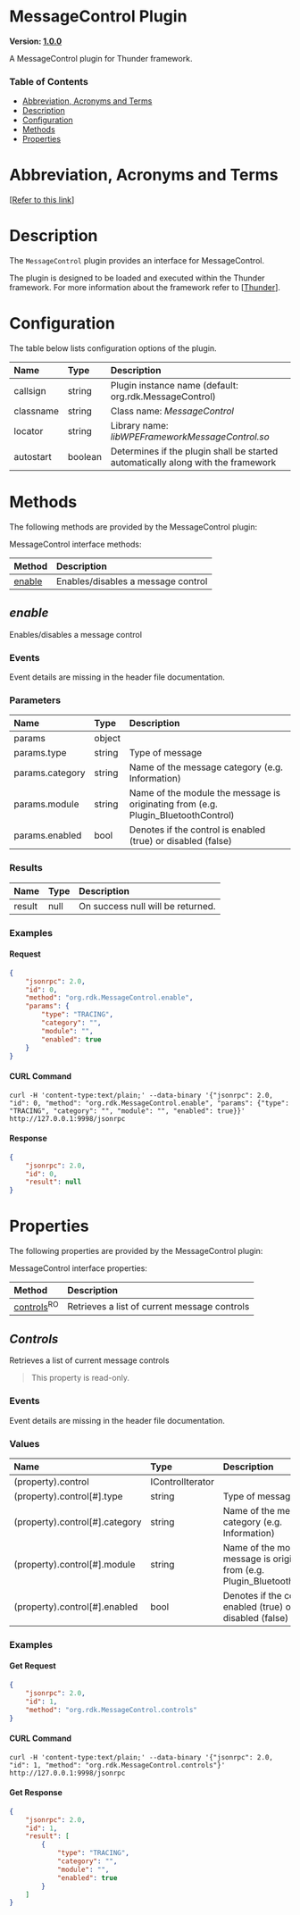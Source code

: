 <!-- Generated automatically, DO NOT EDIT! -->
<a id="MessageControl_Plugin"></a>
# MessageControl Plugin

**Version: [1.0.0](https://github.com/rdkcentral/entservices-apis/tree/main/apis/MessageControl)**

A MessageControl plugin for Thunder framework.

### Table of Contents

- [Abbreviation, Acronyms and Terms](#abbreviation-acronyms-and-terms)
- [Description](#Description)
- [Configuration](#Configuration)
- [Methods](#Methods)
- [Properties](#Properties)

<a id="abbreviation-acronyms-and-terms"></a>
# Abbreviation, Acronyms and Terms

[[Refer to this link](overview/aat.md)]

<a id="Description"></a>
# Description

The `MessageControl` plugin provides an interface for MessageControl.

The plugin is designed to be loaded and executed within the Thunder framework. For more information about the framework refer to [[Thunder](https://rdkcentral.github.io/Thunder/)].

<a id="Configuration"></a>
# Configuration

The table below lists configuration options of the plugin.

| Name | Type | Description |
| :-------- | :-------- | :-------- |
| callsign | string | Plugin instance name (default: org.rdk.MessageControl) |
| classname | string | Class name: *MessageControl* |
| locator | string | Library name: *libWPEFrameworkMessageControl.so* |
| autostart | boolean | Determines if the plugin shall be started automatically along with the framework |

<a id="Methods"></a>
# Methods

The following methods are provided by the MessageControl plugin:

MessageControl interface methods:

| Method | Description |
| :-------- | :-------- |
| [enable](#enable) | Enables/disables a message control |

<a id="enable"></a>
## *enable*

Enables/disables a message control

### Events
Event details are missing in the header file documentation.
### Parameters
| Name | Type | Description |
| :-------- | :-------- | :-------- |
| params | object |  |
| params.type | string | Type of message |
| params.category | string | Name of the message category (e.g. Information) |
| params.module | string | Name of the module the message is originating from (e.g. Plugin_BluetoothControl) |
| params.enabled | bool | Denotes if the control is enabled (true) or disabled (false) |
### Results
| Name | Type | Description |
| :-------- | :-------- | :-------- |
| result | null | On success null will be returned. |

### Examples


#### Request

```json
{
    "jsonrpc": 2.0,
    "id": 0,
    "method": "org.rdk.MessageControl.enable",
    "params": {
        "type": "TRACING",
        "category": "",
        "module": "",
        "enabled": true
    }
}
```


#### CURL Command

```curl
curl -H 'content-type:text/plain;' --data-binary '{"jsonrpc": 2.0, "id": 0, "method": "org.rdk.MessageControl.enable", "params": {"type": "TRACING", "category": "", "module": "", "enabled": true}}' http://127.0.0.1:9998/jsonrpc
```


#### Response

```json
{
    "jsonrpc": 2.0,
    "id": 0,
    "result": null
}
```


<a id="Properties"></a>
# Properties
The following properties are provided by the MessageControl plugin:

MessageControl interface properties:

| Method | Description |
| :-------- | :-------- |
| [controls](#controls)<sup>RO</sup> | Retrieves a list of current message controls |

<a id="Controls"></a>
## *Controls*

Retrieves a list of current message controls

> This property is read-only.
### Events
Event details are missing in the header file documentation.
### Values
| Name | Type | Description |
| :-------- | :-------- | :-------- |
| (property).control | IControlIterator |  |
| (property).control[#].type | string | Type of message |
| (property).control[#].category | string | Name of the message category (e.g. Information) |
| (property).control[#].module | string | Name of the module the message is originating from (e.g. Plugin_BluetoothControl) |
| (property).control[#].enabled | bool | Denotes if the control is enabled (true) or disabled (false) |

### Examples


#### Get Request

```json
{
    "jsonrpc": 2.0,
    "id": 1,
    "method": "org.rdk.MessageControl.controls"
}
```


#### CURL Command

```curl
curl -H 'content-type:text/plain;' --data-binary '{"jsonrpc": 2.0, "id": 1, "method": "org.rdk.MessageControl.controls"}' http://127.0.0.1:9998/jsonrpc
```


#### Get Response

```json
{
    "jsonrpc": 2.0,
    "id": 1,
    "result": [
        {
            "type": "TRACING",
            "category": "",
            "module": "",
            "enabled": true
        }
    ]
}
```

